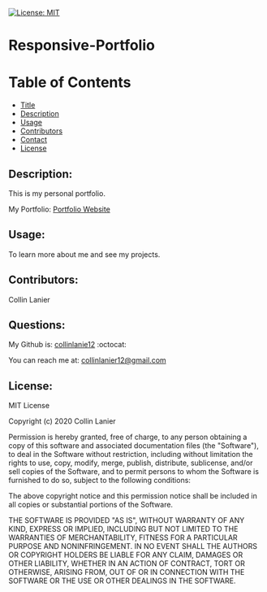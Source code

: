 [![License: MIT](https://img.shields.io/badge/License-MIT-yellow.svg)](https://opensource.org/licenses/MIT)

# Responsive-Portfolio <a name="title"></a>

# Table of Contents
* [Title](#title)
* [Description](#description)
* [Usage](#use)
* [Contributors](#contributors)
* [Contact](#info)
* [License](#license)

## Description: <a name="description"></a>

This is my personal portfolio.

My Portfolio: [Portfolio Website](https://collinlanie12.github.io/Responsive-Portfolio/)

## Usage: <a name="use"></a>

To learn more about me and see my projects.

## Contributors: <a name="contributors"></a>

Collin Lanier

## Questions: <a name="info"></a>

My Github is: [collinlanie12](https://github.com/collinlanie12) :octocat:

You can reach me at:  collinlanier12@gmail.com
## License: <a name="license"></a>

MIT License

Copyright (c) 2020 Collin Lanier

Permission is hereby granted, free of charge, to any person obtaining a copy
of this software and associated documentation files (the "Software"), to deal
in the Software without restriction, including without limitation the rights
to use, copy, modify, merge, publish, distribute, sublicense, and/or sell
copies of the Software, and to permit persons to whom the Software is
furnished to do so, subject to the following conditions:

The above copyright notice and this permission notice shall be included in all
copies or substantial portions of the Software.

THE SOFTWARE IS PROVIDED "AS IS", WITHOUT WARRANTY OF ANY KIND, EXPRESS OR
IMPLIED, INCLUDING BUT NOT LIMITED TO THE WARRANTIES OF MERCHANTABILITY,
FITNESS FOR A PARTICULAR PURPOSE AND NONINFRINGEMENT. IN NO EVENT SHALL THE
AUTHORS OR COPYRIGHT HOLDERS BE LIABLE FOR ANY CLAIM, DAMAGES OR OTHER
LIABILITY, WHETHER IN AN ACTION OF CONTRACT, TORT OR OTHERWISE, ARISING FROM,
OUT OF OR IN CONNECTION WITH THE SOFTWARE OR THE USE OR OTHER DEALINGS IN THE
SOFTWARE.